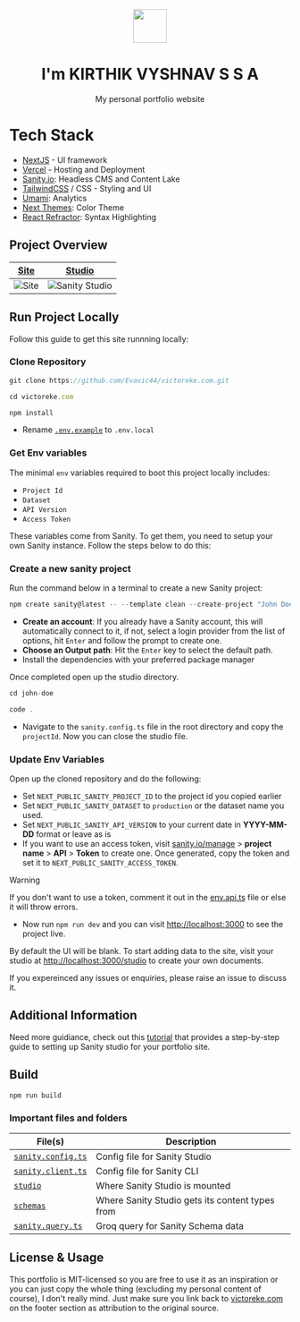 <div align="center">
<a href="https://victoreke.com"><img src="./public/logo.png" width="60px"></a>
</div>

<div align="center">
<h1>I'm KIRTHIK VYSHNAV S S A</h1>
<p>My personal portfolio website</p>
</div>

# Tech Stack

- [NextJS][nextjs] - UI framework
- [Vercel][vercel] - Hosting and Deployment
- [Sanity.io][sanity]: Headless CMS and Content Lake
- [TailwindCSS][tailwind] / CSS - Styling and UI
- [Umami][umami]: Analytics
- [Next Themes][nexttheme]: Color Theme
- [React Refractor][reactrefractor]: Syntax Highlighting

## Project Overview

| [Site][site]          | [Studio][studio]                 |
| --------------------- | -------------------------------- |
| ![Site][site-preview] | ![Sanity Studio][studio-preview] |

## Run Project Locally

Follow this guide to get this site runnning locally:

### Clone Repository

```js
git clone https://github.com/Evavic44/victoreke.com.git

cd victoreke.com

npm install
```

- Rename [`.env.example`][env-example] to `.env.local`

### Get Env variables

The minimal `env` variables required to boot this project locally includes:

- `Project Id`
- `Dataset`
- `API Version`
- `Access Token`

These variables come from Sanity. To get them, you need to setup your own Sanity instance. Follow the steps below to do this:

### Create a new sanity project

Run the command below in a terminal to create a new Sanity project:

```js
npm create sanity@latest -- --template clean --create-project "John Doe" --dataset production
```

- **Create an account**: If you already have a Sanity account, this will automatically connect to it, if not, select a login provider from the list of options, hit `Enter` and follow the prompt to create one.
- **Choose an Output path**: Hit the `Enter` key to select the default path.
- Install the dependencies with your preferred package manager

Once completed open up the studio directory.

```js
cd john-doe

code .
```

- Navigate to the `sanity.config.ts` file in the root directory and copy the `projectId`. Now you can close the studio file.

### Update Env Variables

Open up the cloned repository and do the following:

- Set `NEXT_PUBLIC_SANITY_PROJECT_ID` to the project id you copied earlier
- Set `NEXT_PUBLIC_SANITY_DATASET` to `production` or the dataset name you used.
- Set `NEXT_PUBLIC_SANITY_API_VERSION` to your current date in **YYYY-MM-DD** format or leave as is
- If you want to use an access token, visit [sanity.io/manage][sanity-manage] > **project name** > **API** > **Token** to create one. Once generated, copy the token and set it to `NEXT_PUBLIC_SANITY_ACCESS_TOKEN`.

> [!Warning]
> If you don't want to use a token, comment it out in the [env.api.ts][env-api] file or else it will throw errors.

- Now run `npm run dev` and you can visit [http://localhost:3000][localhost] to see the project live.

By default the UI will be blank. To start adding data to the site, visit your studio at [http://localhost:3000/studio][localhost-studio] to create your own documents.

If you expereinced any issues or enquiries, please raise an issue to discuss it.

## Additional Information

Need more guidiance, check out this [tutorial][sanity-guide] that provides a step-by-step guide to setting up Sanity studio for your portfolio site.

## Build

```bash
npm run build
```

### Important files and folders

| File(s)                                        | Description                                     |
| ---------------------------------------------- | ----------------------------------------------- |
| [`sanity.config.ts`](sanity.config.ts)         | Config file for Sanity Studio                   |
| [`sanity.client.ts`](lib/sanity.client.ts)     | Config file for Sanity CLI                      |
| [`studio`](./app/studio/[[...index]]/page.tsx) | Where Sanity Studio is mounted                  |
| [`schemas`](./schemas)                         | Where Sanity Studio gets its content types from |
| [`sanity.query.ts`](./lib/sanity.query.ts)     | Groq query for Sanity Schema data               |

## License & Usage
This portfolio is MIT-licensed so you are free to use it as an inspiration or you can just copy the whole thing (excluding my personal content of course), I don't really mind. Just make sure you link back to [victoreke.com][site] on the footer section as attribution to the original source.

<!-- Link Refs -->

[nextjs]: https://nextjs.org
[vercel]: https://vercel.com
[sanity]: https://sanity.io
[tailwind]: https://tailwindcss.com
[umami]: https://umami.is
[planetscale]: https://planetscale.com/
[nexttheme]: https://github.com/pacocoursey/next-themes
[reactrefractor]: https://github.com/rexxars/react-refractor
[site]: https://victoreke.com
[studio]: https://victoreke.com/studio
[studio-preview]: https://github.com/Evavic44/victoreke.com/assets/62628408/a2574479-a352-4437-ba67-14bd976e48eb
[site-preview]: https://github.com/Evavic44/victoreke.com/assets/62628408/e84ac72f-1ba1-4c46-bfc0-2512ffa0e5fa
[env-example]: https://github.com/Evavic44/victoreke.com/blob/main/.env.example
[localhost]: http://localhost:3000
[localhost-studio]: http://localhost:3000/studio
[env-api]: https://github.com/Evavic44/victoreke.com/blob/main/lib/env.api.ts
[sanity-manage]: https://sanity.io/manage
[sanity-guide]: https://www.freecodecamp.org/news/how-to-build-a-portfolio-site-with-sanity-and-nextjs
